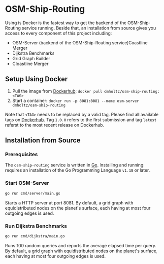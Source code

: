 # OSM-Ship-Routing

Using is Docker is the fastest way to get the backend of the OSM-Ship-Routing service running.
Beside that, an installation from source gives you access to every component of this project including:

- OSM-Server (backend of the OSM-Ship-Routing service)Coastline Merger
- Dijkstra Benchmarks
- Grid Graph Builder
- Cloastline Merger

## Setup Using Docker

1. Pull the image from [Dockerhub](https://hub.docker.com/repository/docker/dmholtz/osm-ship-routing): `docker pull dmholtz/osm-ship-routing:<TAG>`
2. Start a container: `docker run -p 8081:8081 --name osm-server dmholtz/osm-ship-routing`

Note that `<TAG>` needs to be replaced by a valid tag. Please find all available tags on [Dockerhub](https://hub.docker.com/repository/docker/dmholtz/osm-ship-routing).
Tag `1.0.0` refers to the first submission and tag `latest` referst to the most recent release on Dockerhub.

## Installation from Source

### Prerequisites

The `osm-ship-routing` service is written in [Go](https://go.dev/).
Installing and running requires an installation of the Go Programming Language `v1.18` or later.

### Start OSM-Server

```bash
go run cmd/server/main.go
```

Starts a HTTP server at port 8081.
By default, a grid graph with equidistributed nodes on the planet's surface, each having at most four outgoing edges is used.

### Run Dijkstra Benchmarks

```bash
go run cmd/dijkstra/main.go
```

Runs 100 random queries and reports the average elapsed time per query.
By default, a grid graph with equidistributed nodes on the planet's surface, each having at most four outgoing edges is used.
